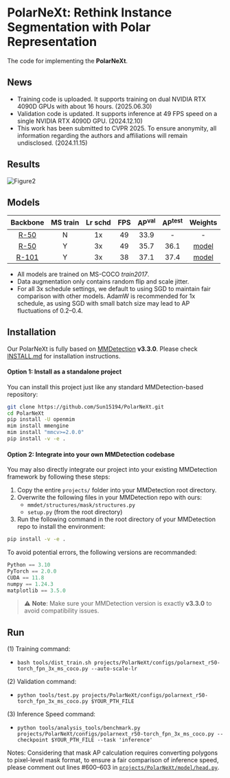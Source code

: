 # **PolarNeXt: Rethink Instance Segmentation with Polar Representation**

The code for implementing the **PolarNeXt**. 


## News
- Training code is uploaded. It supports training on dual NVIDIA RTX 4090D GPUs with about 16 hours. (2025.06.30)
- Validation code is updated. It supports inference at 49 FPS speed on a single NVIDIA RTX 4090D GPU. (2024.12.10)
- This work has been submitted to CVPR 2025. To ensure anonymity, all information regarding the authors and affiliations will remain undisclosed. (2024.11.15)


## Results
![Figure2](imgs/Figure2.jpg)

## Models

| Backbone | MS train | Lr schd | FPS  | AP<sup>val</sup> | AP<sup>test</sup> |        Weights         |
| :------: | :------: | :-----: | :--: | :--------------: | :---------------: | :--------------------: |
|   [R-50](projects/PolarNeXt/configs/polarnext_r50-torch_fpn_1x_coco.py)   |    N     |   1x    |  49  |       33.9       |         -         |           -            |
|   [R-50](projects/PolarNeXt/configs/polarnext_r50-torch_fpn_3x_ms_coco.py)   |    Y     |   3x    |  49  |       35.7       |       36.1        | [model](https://pan.baidu.com/s/1LShE7EbeBsuK77I0hcSHbw?pwd=lyrn) |
|  [R-101](projects/PolarNeXt/configs/polarnext_r101-torch_fpn_3x_ms_coco.py)   |    Y     |   3x    |  38  |       37.1       |       37.4        | [model](https://pan.baidu.com/s/1yXuZ01CQvnSeQNtzDOQYsA?pwd=lyrn) |

- All models are trained on MS-COCO *train2017*.
- Data augmentation only contains random flip and scale jitter.
- For all 3x schedule settings, we default to using SGD to maintain fair comparison with other models. AdamW is recommended for 1x schedule, as using SGD with small batch size may lead to AP fluctuations of 0.2–0.4.

## Installation

Our PolarNeXt is fully based on [MMDetection](https://github.com/open-mmlab/mmdetection) **v3.3.0**. Please check [INSTALL.md](https://mmdetection.readthedocs.io/en/latest/get_started.html) for installation instructions.

#### Option 1: Install as a standalone project

You can install this project just like any standard MMDetection-based repository:

```bash
git clone https://github.com/Sun15194/PolarNeXt.git
cd PolarNeXt
pip install -U openmim
mim install mmengine
mim install "mmcv>=2.0.0"
pip install -v -e .
```

#### Option 2: Integrate into your own MMDetection codebase

You may also directly integrate our project into your existing MMDetection framework by following these steps:

1. Copy the entire `projects/` folder into your MMDetection root directory.
2. Overwrite the following files in your MMDetection repo with ours:
   - `mmdet/structures/mask/structures.py`
   - `setup.py` (from the root directory)
3. Run the following command in the root directory of your MMDetection repo to install the environment:

```bash
pip install -v -e .
```


To avoid potential errors, the following versions are recommanded:

```python
Python == 3.10
PyTorch == 2.0.0
CUDA == 11.8
numpy == 1.24.3
matplotlib == 3.5.0
```
> ⚠️ **Note**: Make sure your MMDetection version is exactly **v3.3.0** to avoid compatibility issues.



## Run

(1) Training command:

- ```bash tools/dist_train.sh projects/PolarNeXt/configs/polarnext_r50-torch_fpn_3x_ms_coco.py --auto-scale-lr```

(2) Validation command:

- ```python tools/test.py projects/PolarNeXt/configs/polarnext_r50-torch_fpn_3x_ms_coco.py $YOUR_PTH_FILE ```

(3) Inference Speed command:

- ```python tools/analysis_tools/benchmark.py projects/PolarNeXt/configs/polarnext_r50-torch_fpn_3x_ms_coco.py --checkpoint $YOUR_PTH_FILE --task 'inference' ```

Notes: Considering that mask AP calculation requires converting polygons to pixel-level mask format, to ensure a fair comparison of inference speed, please comment out lines #600–603 in [`projects/PolarNeXt/model/head.py`](projects/PolarNeXt/model/head.py).
